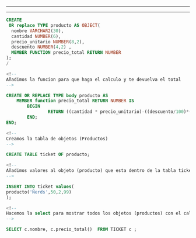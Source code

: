 <!--Participantes Eric, Victor, Alex -->

-------------------------------------------------------------------------------
-------------------------------------------------------------------------------

<!-- 
Creacion del objeto Producto con una funcion que te calcula el precio total en base al precio unitario, la cantidad y el descuento
-->
```sql
CREATE
 OR replace TYPE producto AS OBJECT(
  nombre VARCHAR2(30),
  cantidad NUMBER(6),
  precio_unitario NUMBER(8,2),
  descuento NUMBER(4,2) ,
  MEMBER FUNCTION precio_total RETURN NUMBER
);
/

<!-- 
Añadimos la funcion para que haga el calculo y te devuelva el total
-->

CREATE OR REPLACE TYPE body producto AS 
	MEMBER function precio_total RETURN NUMBER IS 
		BEGIN 
				RETURN ((cantidad * precio_unitario)-((descuento/100)*(cantidad * precio_unitario))) ;
		END;
END;

<!-- 
Creamos la tabla de objetos (Productos)
-->

CREATE TABLE ticket OF producto;

<!-- 
Añadimos valores al objeto (producto) que esta dentro de la tabla ticket
-->

INSERT INTO ticket values(
producto('Ñerds',50,2,99)
);

<!-- 
Hacemos la select para mostrar todos los objetos (productos) con el calculo total
-->

SELECT c.nombre, c.precio_total()  FROM TICKET c ;
```




